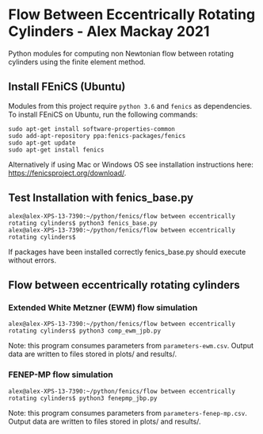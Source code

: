 # Flow Between Eccentrically Rotating Cylinders - Alex Mackay 2021

Python modules for computing non Newtonian flow between rotating cylinders using the finite element method.

## Install FEniCS (Ubuntu)

Modules from this project require ```python 3.6``` and ```fenics``` as dependencies. To install FEniCS on Ubuntu, run the following commands:

```
sudo apt-get install software-properties-common
sudo add-apt-repository ppa:fenics-packages/fenics
sudo apt-get update
sudo apt-get install fenics
```

Alternatively if using Mac or Windows OS see installation instructions here: https://fenicsproject.org/download/.

## Test Installation with fenics_base.py

```
alex@alex-XPS-13-7390:~/python/fenics/flow between eccentrically rotating cylinders$ python3 fenics_base.py 
alex@alex-XPS-13-7390:~/python/fenics/flow between eccentrically rotating cylinders$
```

If packages have been installed correctly fenics_base.py should execute without errors.

## Flow between eccentrically rotating cylinders

### Extended White Metzner (EWM) flow simulation

```
alex@alex-XPS-13-7390:~/python/fenics/flow between eccentrically rotating cylinders$ python3 comp_ewm_jpb.py
```

Note: this program consumes parameters from `parameters-ewm.csv`. Output data are written to files stored in plots/ and results/.

### FENEP-MP flow simulation

```
alex@alex-XPS-13-7390:~/python/fenics/flow between eccentrically rotating cylinders$ python3 fenepmp_jbp.py
```

Note: this program consumes parameters from `parameters-fenep-mp.csv`. Output data are written to files stored in plots/ and results/.
